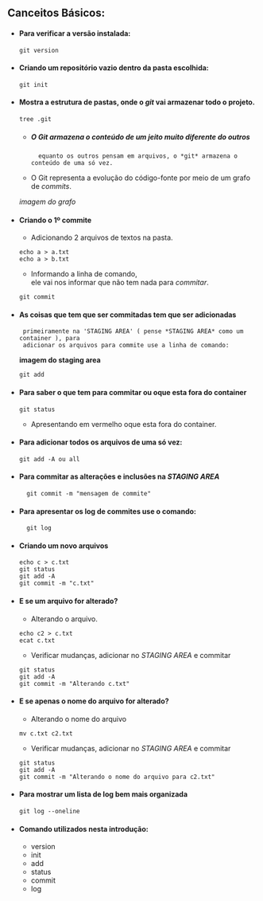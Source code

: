 ## Canceitos Básicos:

- #### Para verificar a versão instalada:
    
      git version
  
- #### Criando um repositório vazio dentro da pasta escolhida:
  
      git init

- #### Mostra a estrutura de pastas, onde o *git* vai armazenar todo o projeto.
  
      tree .git
  
     - ##### O Git armazena o conteúdo de um jeito muito *diferente do outros*
             equanto os outros pensam em arquivos, o *git* armazena o conteúdo de uma só vez.
     
     - O Git representa a evolução do código-fonte por meio de um grafo de *commits*.
	 
	 *imagem do grafo*
	 	 
- #### Criando o 1º commite
  
     - Adicionando 2 arquivos de textos na pasta.
         
      echo a > a.txt
      echo a > b.txt
	 
     - Informando a linha de comando,  
       ele vai nos informar que não tem nada para *commitar*.
	 
      git commit
      
- #### As coisas que tem que ser commitadas tem que ser adicionadas
       primeiramente na 'STAGING AREA' ( pense *STAGING AREA* como um container ), para 
       adicionar os arquivos para commite use a linha de comando:
     
	 **imagem do staging area**
	 
      git add

- #### Para saber o que tem para commitar ou oque esta fora do container 
      	 
      git status

     - Apresentando em vermelho oque esta fora do container.
	 
- #### Para adicionar todos os arquivos de uma só vez: 
	 
      git add -A ou all
	 
- #### Para commitar as alterações e inclusões na *STAGING AREA*

        git commit -m "mensagem de commite"	

- #### Para apresentar os log de commites use o comando:
  
        git log

- #### Criando um novo arquivos
   
      echo c > c.txt
      git status
      git add -A
      git commit -m "c.txt"

- #### E se um arquivo for alterado?
    
     - Alterando o arquivo.
	   
      echo c2 > c.txt
      ecat c.txt
	  
     - Verificar mudanças, adicionar no *STAGING AREA* e commitar 
	   
      git status
      git add -A
      git commit -m "Alterando c.txt"
	
- #### E se apenas o nome do arquivo for alterado?
    
     -  Alterando o nome do arquivo
	
      mv c.txt c2.txt
	
     - Verificar mudanças, adicionar no *STAGING AREA* e commitar 
	   
      git status
      git add -A
      git commit -m "Alterando o nome do arquivo para c2.txt"
	 
	 
- #### Para mostrar um lista de log bem mais organizada
    
      git log --oneline

- #### Comando utilizados nesta introdução:
    
     - version
     - init
     - add
     - status
     - commit
     - log
